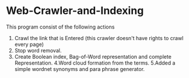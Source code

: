 # Web-Crawler-and-Indexing
This program consist of the following actions
1. Crawl the link that is Entered
(this crawler doesn't have rights to crawl every page)
2. Stop word removal.
3. Create Boolean index, Bag-of-Word representation and complete Representation.
4.Word cloud formation from the terms.
5.Added a simple wordnet synonyms and para phrase generator.
